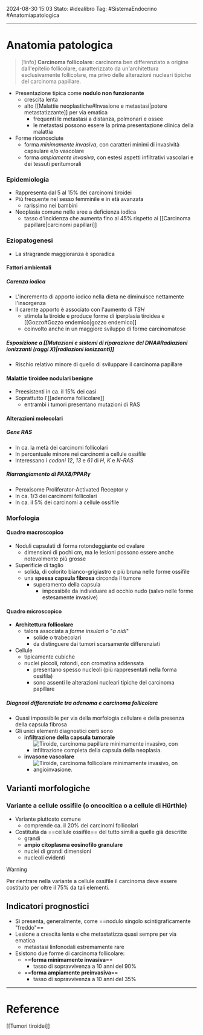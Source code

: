 2024-08-30 15:03
Stato: #idealibro 
Tag: #SistemaEndocrino #Anatomiapatologica 

---
# Anatomia patologica
>[!info]
> **Carcinoma follicolare**: carcinoma ben differenziato a origine dall'epitelio follicolare, caratterizzato da un'architettura esclusivamente follicolare, ma privo delle alterazioni nucleari tipiche del carcinoma papillare.
- Presentazione tipica come **nodulo non funzionante**
	- crescita lenta
	- alto [[Malattie neoplastiche#Invasione e metastasi|potere metastatizzante]] per via ematica
		- frequenti le metastasi a distanza, polmonari e ossee
		- le metastasi possono essere la prima presentazione clinica della malattia
- Forme riconosciute
	- forma *minimamente invasiva*, con caratteri minimi di invasività capsulare e/o vascolare
	- forma *ampiamente invasiva*, con estesi aspetti infiltrativi vascolari e dei tessuti peritumorali
### Epidemiologia
- Rappresenta dal 5 al 15% dei carcinomi tiroidei
- Più frequente nel sesso femminile e in età avanzata
	- rarissimo nei bambini
- Neoplasia comune nelle aree a deficienza iodica
	- tasso d'incidenza che aumenta fino al 45% rispetto ai [[Carcinoma papillare|carcinomi papillari]]
### Eziopatogenesi
- La stragrande maggioranza è sporadica
#### Fattori ambientali
##### Carenza iodica
- L'incremento di apporto iodico nella dieta ne diminuisce nettamente l'insorgenza
- Il carente apporto è associato con l'aumento di *TSH*
	- stimola la tiroide e produce forme di iperplasia tiroidea e [[Gozzo#Gozzo endemico|gozzo endemico]]
	- coinvolto anche in un maggiore sviluppo di forme carcinomatose
##### Esposizione a [[Mutazioni e sistemi di riparazione del DNA#Radiazioni ionizzanti (raggi X)|radiazioni ionizzanti]]
- Rischio relativo minore di quello di sviluppare il carcinoma papillare
#### Malattie tiroidee nodulari benigne
- Preesistenti in ca. il 15% dei casi
- Soprattutto l'[[adenoma follicolare]]
	- entrambi i tumori presentano mutazioni di RAS
#### Alterazioni molecolari
##### Gene RAS
- In ca. la metà dei carcinomi follicolari
- In percentuale minore nei carcinomi a cellule ossifile
- Interessano i *codoni 12*, *13* e *61* di *H*, *K* e *N-RAS*
##### Riarrangiamento di PAX8/PPAR$\gamma$
- Peroxisome Proliferator-Activated Receptor $\gamma$
- In ca. 1/3 dei carcinomi follicolari
- In ca. il 5% dei carcinomi a cellule ossifile
### Morfologia
#### Quadro macroscopico
- Noduli capsulati di forma rotondeggiante od ovalare
	- dimensioni di pochi cm, ma le lesioni possono essere anche notevolmente più grosse
- Superificie di taglio
	- solida, di colorito bianco-grigiastro e più bruna nelle forme ossifile
	- una **spessa capsula fibrosa** circonda il tumore
		- superamento della capsula
			- impossibile da individuare ad occhio nudo (salvo nelle forme estesamente invasive)
#### Quadro microscopico
- **Architettura follicolare**
	- talora associata a *forme insulari* o "*a nidi*"
		- solide o trabecolari
		- da distinguere dai tumori scarsamente differenziati
- Cellule
	- tipicamente cubiche
	- nuclei piccoli, rotondi, con cromatina addensata
		- presentano spesso nucleoli (più rappresentati nella forma ossifila)
		- sono assenti le alterazioni nucleari tipiche del carcinoma papillare
##### Diagnosi differenziale tra adenoma e carcinoma follicolare
- Quasi impossibile per via della morfologia cellulare e della presenza della capsula fibrosa
- Gli unici elementi diagnostici certi sono
	- **infiltrazione della capsula tumorale**
		- ![Tiroide, carcinoma papillare minimamente invasivo, con infiltrazione completa della capsula della neoplasia.](https://i.imgur.com/AsV4gYM.png)
	- **invasone vascolare**
		- ![Tiroide, carcinoma follicolare minimamente invasivo, on angioinvasione.](https://i.imgur.com/0BsRZO3.png)
## Varianti morfologiche
### Variante a cellule ossifile (o oncocitica o a cellule di Hürthle)
- Variante piuttosto comune
	- comprende ca. il 20% dei carcinomi follicolari
- Costituita da ==cellule ossifile== del tutto simili a quelle già descritte
	- grandi
	- **ampio citoplasma eosinofilo granulare**
	- nuclei di grandi dimensioni
	- nucleoli evidenti
>[!warning]
> Per rientrare nella variante a cellule ossifile il carcinoma deve essere costituito per oltre il 75% da tali elementi.
## Indicatori prognostici
- Si presenta, generalmente, come ==nodulo singolo scintigraficamente "freddo"==
- Lesione a crescita lenta e che metastatizza quasi sempre per via ematica
	- metastasi linfonodali estremamente rare
- Esistono due forme di carcinoma follicolare:
	- ==**forma minimamente invasiva**==
		- tasso di sopravvivenza a 10 anni del 90%
	- ==**forma ampiamente preinvasiva**==
		- tasso di sopravvivenza a 10 anni del 35%







---
# Reference
[[Tumori tiroidei]]